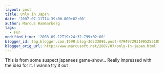 ```yaml
---
layout: post
title: Only in Japan
date: '2007-07-11T14:39:00.000+02:00'
author: Marcus Hammarberg
tags:
  - Fun
modified_time: '2008-09-12T19:24:32.799+02:00'
blogger_id: tag:blogger.com,1999:blog-36533086.post-4794972931905255185
blogger_orig_url: http://www.marcusoft.net/2007/07/only-in-japan.html
---
```


This is from some suspect japanees game-show... Really impressed
with the idea for it. I wanna try it out



<div
id="scid:5737277B-5D6D-4f48-ABFC-DD9C333F4C5D:e619e056-7fe8-41f5-8c1d-0344f6a5e911"
class="wlWriterSmartContent"
style="padding-right: 0px; display: inline; padding-left: 0px; padding-bottom: 0px; margin: 0px; padding-top: 0px">

<div>

</div>

</div>


